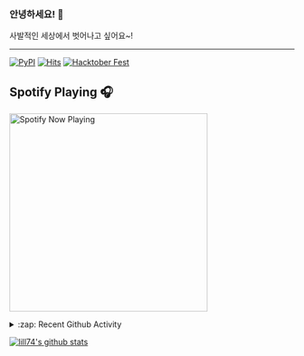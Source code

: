 ### 안녕하세요! 👋
사발적인 세상에서 벗어나고 싶어요~!

---

[![PyPI](https://img.shields.io/badge/pypi-EduKit-brightgreen)](https://pypi.org/project/EduKit/)
[![Hits](https://hits.seeyoufarm.com/api/count/incr/badge.svg?url=https%3A%2F%2Fgithub.com%2Flill74&count_bg=%2379C83D&title_bg=%23555555&icon=&icon_color=%23E7E7E7&title=hits&edge_flat=false)](https://hits.seeyoufarm.com)
[![Hacktober Fest](https://camo.githubusercontent.com/9f0b298ccd9e6d7acfcf900756e39583aeec551e/68747470733a2f2f696d672e736869656c64732e696f2f62616467652f6861636b746f626572666573742d323032302d677265656e)](http://www.hacktoberfestkorea.com/)

## Spotify Playing 🎧
[<img src="https://spotify-now-playing.lill74.vercel.app/api/spotify-playing" alt="Spotify Now Playing" width="350" />](https://open.spotify.com/user/lill74)


<details>
  <summary>:zap: Recent Github Activity</summary>
  
<!--START_SECTION:activity-->
1. 🎉 Merged PR [#4](https://github.com/lill74/hacktoberfestkorea/pull/4) in [lill74/hacktoberfestkorea](https://github.com/lill74/hacktoberfestkorea)
2. 💪 Opened PR [#4](https://github.com/lill74/hacktoberfestkorea/pull/4) in [lill74/hacktoberfestkorea](https://github.com/lill74/hacktoberfestkorea)
3. 🎉 Merged PR [#3](https://github.com/lill74/hacktoberfestkorea/pull/3) in [lill74/hacktoberfestkorea](https://github.com/lill74/hacktoberfestkorea)
4. 💪 Opened PR [#3](https://github.com/lill74/hacktoberfestkorea/pull/3) in [lill74/hacktoberfestkorea](https://github.com/lill74/hacktoberfestkorea)
5. 🗣 Commented on [#5](https://github.com/phg98/hacktoberfestkorea/issues/5) in [phg98/hacktoberfestkorea](https://github.com/phg98/hacktoberfestkorea)
<!--END_SECTION:activity-->

</details>

[![lill74's github stats](https://github-readme-stats.vercel.app/api?username=lill74)](https://github.com/anuraghazra/github-readme-stats)
